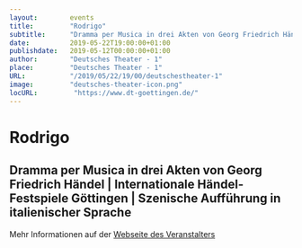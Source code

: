 ```yaml
---
layout:        events
title:         "Rodrigo"
subtitle:      "Dramma per Musica in drei Akten von Georg Friedrich Händel | Internationale Händel-Festspiele Göttingen | Szenische Aufführung in italienischer Sprache"
date:          2019-05-22T19:00:00+01:00
publishdate:   2019-05-12T00:00:00+01:00
author:        "Deutsches Theater - 1"
place:         "Deutsches Theater - 1"
URL:           "/2019/05/22/19/00/deutschestheater-1"
image:         "deutsches-theater-icon.png"
locURL:         "https://www.dt-goettingen.de/"
---
```


Rodrigo
===========

Dramma per Musica in drei Akten von Georg Friedrich Händel | Internationale Händel-Festspiele Göttingen | Szenische Aufführung in italienischer Sprache
-----------



Mehr Informationen auf der [Webseite des Veranstalters](https://www.dt-goettingen.de/stueck/festspieloper-haendel/)

